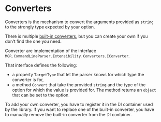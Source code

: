 ﻿# Converters

Converters is the mechanism to convert the arguments provided as `string`
to the strongly type expected by your option.

There is multiple [built-in converters](built-in-converters.md),
but you can create your own if you don't find the one you need.

Converter are implementation of the interface `MGR.CommandLineParser.Extensibility.Converters.IConverter`.

That interface defines the following:

- a property `TargetType` that let the parser knows for which type the converter is for,
- a method `Convert` that take the provided `string` and the type of the option for which the value is provided for.
The method returns an `object` that can be set to the option.

To add your own converter, you have to register it in the DI container used by the library.
If you want to replace one of the built-in converter, you have to manually remove the built-in converter
from the DI container.